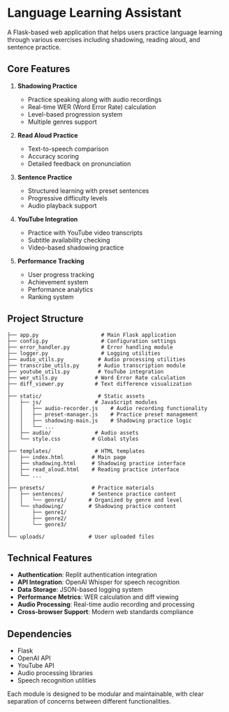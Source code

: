 
# Language Learning Assistant

A Flask-based web application that helps users practice language learning through various exercises including shadowing, reading aloud, and sentence practice.

## Core Features

1. **Shadowing Practice**
   - Practice speaking along with audio recordings
   - Real-time WER (Word Error Rate) calculation
   - Level-based progression system
   - Multiple genres support

2. **Read Aloud Practice**
   - Text-to-speech comparison
   - Accuracy scoring
   - Detailed feedback on pronunciation

3. **Sentence Practice**
   - Structured learning with preset sentences
   - Progressive difficulty levels
   - Audio playback support

4. **YouTube Integration**
   - Practice with YouTube video transcripts
   - Subtitle availability checking
   - Video-based shadowing practice

5. **Performance Tracking**
   - User progress tracking
   - Achievement system
   - Performance analytics
   - Ranking system

## Project Structure

```
├── app.py                    # Main Flask application
├── config.py                 # Configuration settings
├── error_handler.py          # Error handling module
├── logger.py                 # Logging utilities
├── audio_utils.py           # Audio processing utilities
├── transcribe_utils.py      # Audio transcription module
├── youtube_utils.py         # YouTube integration
├── wer_utils.py            # Word Error Rate calculation
├── diff_viewer.py          # Text difference visualization
│
├── static/                  # Static assets
│   ├── js/                 # JavaScript modules
│   │   ├── audio-recorder.js    # Audio recording functionality
│   │   ├── preset-manager.js    # Practice preset management
│   │   ├── shadowing-main.js    # Shadowing practice logic
│   │   └── ...
│   ├── audio/              # Audio assets
│   └── style.css          # Global styles
│
├── templates/              # HTML templates
│   ├── index.html         # Main page
│   ├── shadowing.html     # Shadowing practice interface
│   ├── read_aloud.html    # Reading practice interface
│   └── ...
│
├── presets/               # Practice materials
│   ├── sentences/         # Sentence practice content
│   │   └── genre1/       # Organized by genre and level
│   └── shadowing/        # Shadowing practice content
│       ├── genre1/
│       ├── genre2/
│       └── genre3/
│
└── uploads/              # User uploaded files

```

## Technical Features

- **Authentication**: Replit authentication integration
- **API Integration**: OpenAI Whisper for speech recognition
- **Data Storage**: JSON-based logging system
- **Performance Metrics**: WER calculation and diff viewing
- **Audio Processing**: Real-time audio recording and processing
- **Cross-browser Support**: Modern web standards compliance

## Dependencies

- Flask
- OpenAI API
- YouTube API
- Audio processing libraries
- Speech recognition utilities

Each module is designed to be modular and maintainable, with clear separation of concerns between different functionalities.
